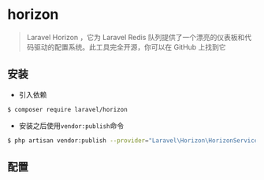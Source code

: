 # horizon

> Laravel Horizon ，它为 Laravel Redis 队列提供了一个漂亮的仪表板和代码驱动的配置系统。此工具完全开源，你可以在 GitHub 上找到它

## 安装

- 引入依赖

```bash
$ composer require laravel/horizon
```

- 安装之后使用`vendor:publish`命令

```bash
$ php artisan vendor:publish --provider="Laravel\Horizon\HorizonServiceProvider"
```

## 配置